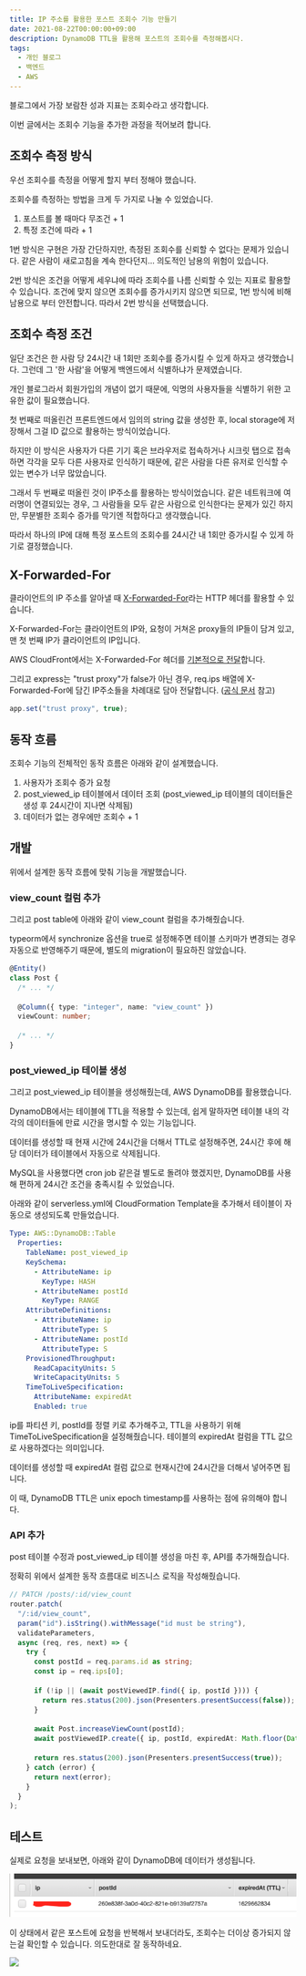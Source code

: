 ```yaml
---
title: IP 주소를 활용한 포스트 조회수 기능 만들기
date: 2021-08-22T00:00:00+09:00
description: DynamoDB TTL을 활용해 포스트의 조회수를 측정해봅시다.
tags:
  - 개인 블로그
  - 백엔드
  - AWS
---
```


블로그에서 가장 보람찬 성과 지표는 조회수라고 생각합니다.

이번 글에서는 조회수 기능을 추가한 과정을 적어보려 합니다.

## 조회수 측정 방식

우선 조회수를 측정을 어떻게 할지 부터 정해야 했습니다.

조회수를 측정하는 방법을 크게 두 가지로 나눌 수 있었습니다.

1. 포스트를 볼 때마다 무조건 + 1
2. 특정 조건에 따라 + 1

1번 방식은 구현은 가장 간단하지만, 측정된 조회수를 신뢰할 수 없다는 문제가 있습니다. 같은 사람이 새로고침을 계속 한다던지... 의도적인 남용의 위험이 있습니다.

2번 방식은 조건을 어떻게 세우냐에 따라 조회수를 나름 신뢰할 수 있는 지표로 활용할 수 있습니다. 조건에 맞지 않으면 조회수를 증가시키지 않으면 되므로, 1번 방식에 비해 남용으로 부터 안전합니다. 따라서 2번 방식을 선택했습니다.

## 조회수 측정 조건

일단 조건은 한 사람 당 24시간 내 1회만 조회수를 증가시킬 수 있게 하자고 생각했습니다. 그런데 그 '한 사람'을 어떻게 백엔드에서 식별하냐가 문제였습니다.

개인 블로그라서 회원가입의 개념이 없기 때문에, 익명의 사용자들을 식별하기 위한 고유한 값이 필요했습니다.

첫 번째로 떠올린건 프론트엔드에서 임의의 string 값을 생성한 후, local storage에 저장해서 그걸 ID 값으로 활용하는 방식이었습니다.

하지만 이 방식은 사용자가 다른 기기 혹은 브라우저로 접속하거나 시크릿 탭으로 접속하면 각각을 모두 다른 사용자로 인식하기 때문에, 같은 사람을 다른 유저로 인식할 수 있는 변수가 너무 많았습니다.

그래서 두 번째로 떠올린 것이 IP주소를 활용하는 방식이었습니다. 같은 네트워크에 여러명이 연결되있는 경우, 그 사람들을 모두 같은 사람으로 인식한다는 문제가 있긴 하지만, 무분별한 조회수 증가를 막기엔 적합하다고 생각했습니다.

따라서 하나의 IP에 대해 특정 포스트의 조회수를 24시간 내 1회만 증가시킬 수 있게 하기로 결정했습니다.

## X-Forwarded-For

클라이언트의 IP 주소를 알아낼 때 [X-Forwarded-For](https://developer.mozilla.org/ko/docs/Web/HTTP/Headers/X-Forwarded-For)라는 HTTP 헤더를 활용할 수 있습니다.

X-Forwarded-For는 클라이언트의 IP와, 요청이 거쳐온 proxy들의 IP들이 담겨 있고, 맨 첫 번째 IP가 클라이언트의 IP입니다.

AWS CloudFront에서는 X-Forwarded-For 헤더를 [기본적으로 전달](https://docs.aws.amazon.com/ko_kr/AmazonCloudFront/latest/DeveloperGuide/RequestAndResponseBehaviorCustomOrigin.html#RequestCustomIPAddresses)합니다.

그리고 express는 "trust proxy"가 false가 아닌 경우, req.ips 배열에 X-Forwarded-For에 담긴 IP주소들을 차례대로 담아 전달합니다. ([공식 문서](https://expressjs.com/ko/api.html#req.ips) 참고)

```typescript
app.set("trust proxy", true);
```

## 동작 흐름

조회수 기능의 전체적인 동작 흐름은 아래와 같이 설계했습니다.

1. 사용자가 조회수 증가 요청
2. post_viewed_ip 테이블에서 데이터 조회 (post_viewed_ip 테이블의 데이터들은 생성 후 24시간이 지나면 삭제됨)
3. 데이터가 없는 경우에만 조회수 + 1

## 개발

위에서 설계한 동작 흐름에 맞춰 기능을 개발했습니다.

### view_count 컬럼 추가

그리고 post table에 아래와 같이 view_count 컬럼을 추가해줬습니다.

typeorm에서 synchronize 옵션을 true로 설정해주면 테이블 스키마가 변경되는 경우 자동으로 반영해주기 때문에, 별도의 migration이 필요하진 않았습니다.

```typescript
@Entity()
class Post {
  /* ... */

  @Column({ type: "integer", name: "view_count" })
  viewCount: number;

  /* ... */
}
```

### post_viewed_ip 테이블 생성

그리고 post_viewed_ip 테이블을 생성해줬는데, AWS DynamoDB를 활용했습니다.

DynamoDB에서는 테이블에 TTL을 적용할 수 있는데, 쉽게 말하자면 테이블 내의 각각의 데이터들에 만료 시간을 명시할 수 있는 기능입니다.

데이터를 생성할 때 현재 시간에 24시간을 더해서 TTL로 설정해주면, 24시간 후에 해당 데이터가 테이블에서 자동으로 삭제됩니다.

MySQL을 사용했다면 cron job 같은걸 별도로 돌려야 했겠지만, DynamoDB를 사용해 편하게 24시간 조건을 충족시킬 수 있었습니다.

아래와 같이 serverless.yml에 CloudFormation Template을 추가해서 테이블이 자동으로 생성되도록 만들었습니다.

```yml
Type: AWS::DynamoDB::Table
  Properties:
    TableName: post_viewed_ip
    KeySchema:
      - AttributeName: ip
        KeyType: HASH
      - AttributeName: postId
        KeyType: RANGE
    AttributeDefinitions:
      - AttributeName: ip
        AttributeType: S
      - AttributeName: postId
        AttributeType: S
    ProvisionedThroughput:
      ReadCapacityUnits: 5
      WriteCapacityUnits: 5
    TimeToLiveSpecification:
      AttributeName: expiredAt
      Enabled: true
```

ip를 파티션 키, postId를 정렬 키로 추가해주고, TTL을 사용하기 위해 TimeToLiveSpecification을 설정해줬습니다. 테이블의 expiredAt 컬럼을 TTL 값으로 사용하겠다는 의미입니다.

데이터를 생성할 때 expiredAt 컬럼 값으로 현재시간에 24시간을 더해서 넣어주면 됩니다.

이 때, DynamoDB TTL은 unix epoch timestamp를 사용하는 점에 유의해야 합니다.

### API 추가

post 테이블 수정과 post_viewed_ip 테이블 생성을 마친 후, API를 추가해줬습니다.

정확히 위에서 설계한 동작 흐름대로 비즈니스 로직을 작성해줬습니다.

```typescript
// PATCH /posts/:id/view_count
router.patch(
  "/:id/view_count",
  param("id").isString().withMessage("id must be string"),
  validateParameters,
  async (req, res, next) => {
    try {
      const postId = req.params.id as string;
      const ip = req.ips[0];

      if (!ip || (await postViewedIP.find({ ip, postId }))) {
        return res.status(200).json(Presenters.presentSuccess(false));
      }

      await Post.increaseViewCount(postId);
      await postViewedIP.create({ ip, postId, expiredAt: Math.floor(Date.now() / 1000) + 86400 });

      return res.status(200).json(Presenters.presentSuccess(true));
    } catch (error) {
      return next(error);
    }
  }
);
```

## 테스트

실제로 요청을 보내보면, 아래와 같이 DynamoDB에 데이터가 생성됩니다.

![](result-1.png)

이 상태에서 같은 포스트에 요청을 반복해서 보내더라도, 조회수는 더이상 증가되지 않는걸 확인할 수 있습니다. 의도한대로 잘 동작하네요.

![](./images/posts/2021-08-22-view-count/result-2.png)
